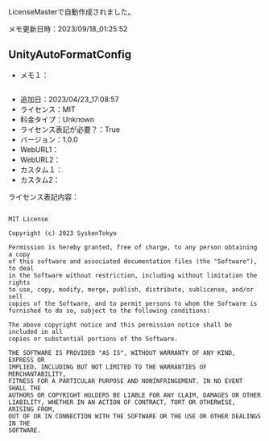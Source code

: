 LicenseMasterで自動作成されました。

メモ更新日時：2023/09/18_01:25:52

## UnityAutoFormatConfig

* メモ１：

```

```

* 追加日：2023/04/23_17:08:57
* ライセンス：MIT
* 料金タイプ：Unknown
* ライセンス表記が必要？：True
* バージョン：1.0.0
* WebURL1：
* WebURL2：
* カスタム１：
* カスタム2：


ライセンス表記内容：

```

MIT License

Copyright (c) 2023 SyskenTokyo

Permission is hereby granted, free of charge, to any person obtaining a copy
of this software and associated documentation files (the "Software"), to deal
in the Software without restriction, including without limitation the rights
to use, copy, modify, merge, publish, distribute, sublicense, and/or sell
copies of the Software, and to permit persons to whom the Software is
furnished to do so, subject to the following conditions:

The above copyright notice and this permission notice shall be included in all
copies or substantial portions of the Software.

THE SOFTWARE IS PROVIDED "AS IS", WITHOUT WARRANTY OF ANY KIND, EXPRESS OR
IMPLIED, INCLUDING BUT NOT LIMITED TO THE WARRANTIES OF MERCHANTABILITY,
FITNESS FOR A PARTICULAR PURPOSE AND NONINFRINGEMENT. IN NO EVENT SHALL THE
AUTHORS OR COPYRIGHT HOLDERS BE LIABLE FOR ANY CLAIM, DAMAGES OR OTHER
LIABILITY, WHETHER IN AN ACTION OF CONTRACT, TORT OR OTHERWISE, ARISING FROM,
OUT OF OR IN CONNECTION WITH THE SOFTWARE OR THE USE OR OTHER DEALINGS IN THE
SOFTWARE.

```
